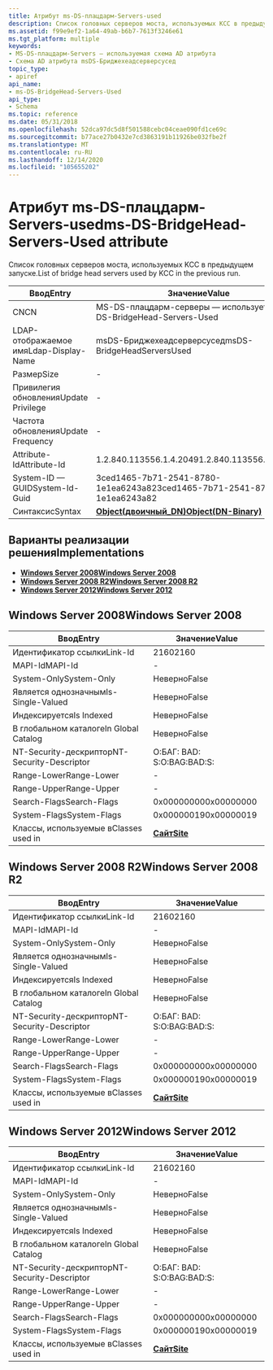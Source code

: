 ```yaml
---
title: Атрибут ms-DS-плацдарм-Servers-used
description: Список головных серверов моста, используемых KCC в предыдущем запуске.
ms.assetid: f99e9ef2-1a64-49ab-b6b7-7613f3246e61
ms.tgt_platform: multiple
keywords:
- MS-DS-плацдарм-Servers — используемая схема AD атрибута
- Схема AD атрибута msDS-Бриджехеадсерверсусед
topic_type:
- apiref
api_name:
- ms-DS-BridgeHead-Servers-Used
api_type:
- Schema
ms.topic: reference
ms.date: 05/31/2018
ms.openlocfilehash: 52dca97dc5d8f501588cebc04ceae090fd1ce69c
ms.sourcegitcommit: b77ace27b0432e7cd3863191b11926be032fbe2f
ms.translationtype: MT
ms.contentlocale: ru-RU
ms.lasthandoff: 12/14/2020
ms.locfileid: "105655202"
---
```

# <a name="ms-ds-bridgehead-servers-used-attribute"></a><span data-ttu-id="a94bf-105">Атрибут ms-DS-плацдарм-Servers-used</span><span class="sxs-lookup"><span data-stu-id="a94bf-105">ms-DS-BridgeHead-Servers-Used attribute</span></span>

<span data-ttu-id="a94bf-106">Список головных серверов моста, используемых KCC в предыдущем запуске.</span><span class="sxs-lookup"><span data-stu-id="a94bf-106">List of bridge head servers used by KCC in the previous run.</span></span>



| <span data-ttu-id="a94bf-107">Ввод</span><span class="sxs-lookup"><span data-stu-id="a94bf-107">Entry</span></span> | <span data-ttu-id="a94bf-108">Значение</span><span class="sxs-lookup"><span data-stu-id="a94bf-108">Value</span></span> |
|-------------------|-------------------------------------------------|
| <span data-ttu-id="a94bf-109">CN</span><span class="sxs-lookup"><span data-stu-id="a94bf-109">CN</span></span>                | <span data-ttu-id="a94bf-110">MS-DS-плацдарм-серверы — используется</span><span class="sxs-lookup"><span data-stu-id="a94bf-110">ms-DS-BridgeHead-Servers-Used</span></span>                   |
| <span data-ttu-id="a94bf-111">LDAP-отображаемое имя</span><span class="sxs-lookup"><span data-stu-id="a94bf-111">Ldap-Display-Name</span></span> | <span data-ttu-id="a94bf-112">msDS-Бриджехеадсерверсусед</span><span class="sxs-lookup"><span data-stu-id="a94bf-112">msDS-BridgeHeadServersUsed</span></span>                      |
| <span data-ttu-id="a94bf-113">Размер</span><span class="sxs-lookup"><span data-stu-id="a94bf-113">Size</span></span>              | \-                                              |
| <span data-ttu-id="a94bf-114">Привилегия обновления</span><span class="sxs-lookup"><span data-stu-id="a94bf-114">Update Privilege</span></span>  | \-                                              |
| <span data-ttu-id="a94bf-115">Частота обновления</span><span class="sxs-lookup"><span data-stu-id="a94bf-115">Update Frequency</span></span>  | \-                                              |
| <span data-ttu-id="a94bf-116">Attribute-Id</span><span class="sxs-lookup"><span data-stu-id="a94bf-116">Attribute-Id</span></span>      | <span data-ttu-id="a94bf-117">1.2.840.113556.1.4.2049</span><span class="sxs-lookup"><span data-stu-id="a94bf-117">1.2.840.113556.1.4.2049</span></span>                         |
| <span data-ttu-id="a94bf-118">System-ID — GUID</span><span class="sxs-lookup"><span data-stu-id="a94bf-118">System-Id-Guid</span></span>    | <span data-ttu-id="a94bf-119">3ced1465-7b71-2541-8780-1e1ea6243a82</span><span class="sxs-lookup"><span data-stu-id="a94bf-119">3ced1465-7b71-2541-8780-1e1ea6243a82</span></span>            |
| <span data-ttu-id="a94bf-120">Синтаксис</span><span class="sxs-lookup"><span data-stu-id="a94bf-120">Syntax</span></span>            | [<span data-ttu-id="a94bf-121">**Object(двоичный_DN)**</span><span class="sxs-lookup"><span data-stu-id="a94bf-121">**Object(DN-Binary)**</span></span>](s-object-dn-binary.md) |



## <a name="implementations"></a><span data-ttu-id="a94bf-122">Варианты реализации решения</span><span class="sxs-lookup"><span data-stu-id="a94bf-122">Implementations</span></span>

-   [<span data-ttu-id="a94bf-123">**Windows Server 2008**</span><span class="sxs-lookup"><span data-stu-id="a94bf-123">**Windows Server 2008**</span></span>](#windows-server-2008)
-   [<span data-ttu-id="a94bf-124">**Windows Server 2008 R2**</span><span class="sxs-lookup"><span data-stu-id="a94bf-124">**Windows Server 2008 R2**</span></span>](#windows-server-2008-r2)
-   [<span data-ttu-id="a94bf-125">**Windows Server 2012**</span><span class="sxs-lookup"><span data-stu-id="a94bf-125">**Windows Server 2012**</span></span>](#windows-server-2012)

## <a name="windows-server-2008"></a><span data-ttu-id="a94bf-126">Windows Server 2008</span><span class="sxs-lookup"><span data-stu-id="a94bf-126">Windows Server 2008</span></span>



| <span data-ttu-id="a94bf-127">Ввод</span><span class="sxs-lookup"><span data-stu-id="a94bf-127">Entry</span></span> | <span data-ttu-id="a94bf-128">Значение</span><span class="sxs-lookup"><span data-stu-id="a94bf-128">Value</span></span> |
|------------------------|-----------------------------------|
| <span data-ttu-id="a94bf-129">Идентификатор ссылки</span><span class="sxs-lookup"><span data-stu-id="a94bf-129">Link-Id</span></span>                | <span data-ttu-id="a94bf-130">2160</span><span class="sxs-lookup"><span data-stu-id="a94bf-130">2160</span></span>                              |
| <span data-ttu-id="a94bf-131">MAPI-Id</span><span class="sxs-lookup"><span data-stu-id="a94bf-131">MAPI-Id</span></span>                | \-                                |
| <span data-ttu-id="a94bf-132">System-Only</span><span class="sxs-lookup"><span data-stu-id="a94bf-132">System-Only</span></span>            | <span data-ttu-id="a94bf-133">Неверно</span><span class="sxs-lookup"><span data-stu-id="a94bf-133">False</span></span>                             |
| <span data-ttu-id="a94bf-134">Является однозначным</span><span class="sxs-lookup"><span data-stu-id="a94bf-134">Is-Single-Valued</span></span>       | <span data-ttu-id="a94bf-135">Неверно</span><span class="sxs-lookup"><span data-stu-id="a94bf-135">False</span></span>                             |
| <span data-ttu-id="a94bf-136">Индексируется</span><span class="sxs-lookup"><span data-stu-id="a94bf-136">Is Indexed</span></span>             | <span data-ttu-id="a94bf-137">Неверно</span><span class="sxs-lookup"><span data-stu-id="a94bf-137">False</span></span>                             |
| <span data-ttu-id="a94bf-138">В глобальном каталоге</span><span class="sxs-lookup"><span data-stu-id="a94bf-138">In Global Catalog</span></span>      | <span data-ttu-id="a94bf-139">Неверно</span><span class="sxs-lookup"><span data-stu-id="a94bf-139">False</span></span>                             |
| <span data-ttu-id="a94bf-140">NT-Security-дескриптор</span><span class="sxs-lookup"><span data-stu-id="a94bf-140">NT-Security-Descriptor</span></span> | <span data-ttu-id="a94bf-141">О:БАГ: BAD: S:</span><span class="sxs-lookup"><span data-stu-id="a94bf-141">O:BAG:BAD:S:</span></span>                      |
| <span data-ttu-id="a94bf-142">Range-Lower</span><span class="sxs-lookup"><span data-stu-id="a94bf-142">Range-Lower</span></span>            | \-                                |
| <span data-ttu-id="a94bf-143">Range-Upper</span><span class="sxs-lookup"><span data-stu-id="a94bf-143">Range-Upper</span></span>            | \-                                |
| <span data-ttu-id="a94bf-144">Search-Flags</span><span class="sxs-lookup"><span data-stu-id="a94bf-144">Search-Flags</span></span>           | <span data-ttu-id="a94bf-145">0x00000000</span><span class="sxs-lookup"><span data-stu-id="a94bf-145">0x00000000</span></span>                        |
| <span data-ttu-id="a94bf-146">System-Flags</span><span class="sxs-lookup"><span data-stu-id="a94bf-146">System-Flags</span></span>           | <span data-ttu-id="a94bf-147">0x00000019</span><span class="sxs-lookup"><span data-stu-id="a94bf-147">0x00000019</span></span>                        |
| <span data-ttu-id="a94bf-148">Классы, используемые в</span><span class="sxs-lookup"><span data-stu-id="a94bf-148">Classes used in</span></span>        | [<span data-ttu-id="a94bf-149">**Сайт**</span><span class="sxs-lookup"><span data-stu-id="a94bf-149">**Site**</span></span>](c-site.md)<br/> |



## <a name="windows-server-2008-r2"></a><span data-ttu-id="a94bf-150">Windows Server 2008 R2</span><span class="sxs-lookup"><span data-stu-id="a94bf-150">Windows Server 2008 R2</span></span>



| <span data-ttu-id="a94bf-151">Ввод</span><span class="sxs-lookup"><span data-stu-id="a94bf-151">Entry</span></span> | <span data-ttu-id="a94bf-152">Значение</span><span class="sxs-lookup"><span data-stu-id="a94bf-152">Value</span></span> |
|------------------------|-----------------------------------|
| <span data-ttu-id="a94bf-153">Идентификатор ссылки</span><span class="sxs-lookup"><span data-stu-id="a94bf-153">Link-Id</span></span>                | <span data-ttu-id="a94bf-154">2160</span><span class="sxs-lookup"><span data-stu-id="a94bf-154">2160</span></span>                              |
| <span data-ttu-id="a94bf-155">MAPI-Id</span><span class="sxs-lookup"><span data-stu-id="a94bf-155">MAPI-Id</span></span>                | \-                                |
| <span data-ttu-id="a94bf-156">System-Only</span><span class="sxs-lookup"><span data-stu-id="a94bf-156">System-Only</span></span>            | <span data-ttu-id="a94bf-157">Неверно</span><span class="sxs-lookup"><span data-stu-id="a94bf-157">False</span></span>                             |
| <span data-ttu-id="a94bf-158">Является однозначным</span><span class="sxs-lookup"><span data-stu-id="a94bf-158">Is-Single-Valued</span></span>       | <span data-ttu-id="a94bf-159">Неверно</span><span class="sxs-lookup"><span data-stu-id="a94bf-159">False</span></span>                             |
| <span data-ttu-id="a94bf-160">Индексируется</span><span class="sxs-lookup"><span data-stu-id="a94bf-160">Is Indexed</span></span>             | <span data-ttu-id="a94bf-161">Неверно</span><span class="sxs-lookup"><span data-stu-id="a94bf-161">False</span></span>                             |
| <span data-ttu-id="a94bf-162">В глобальном каталоге</span><span class="sxs-lookup"><span data-stu-id="a94bf-162">In Global Catalog</span></span>      | <span data-ttu-id="a94bf-163">Неверно</span><span class="sxs-lookup"><span data-stu-id="a94bf-163">False</span></span>                             |
| <span data-ttu-id="a94bf-164">NT-Security-дескриптор</span><span class="sxs-lookup"><span data-stu-id="a94bf-164">NT-Security-Descriptor</span></span> | <span data-ttu-id="a94bf-165">О:БАГ: BAD: S:</span><span class="sxs-lookup"><span data-stu-id="a94bf-165">O:BAG:BAD:S:</span></span>                      |
| <span data-ttu-id="a94bf-166">Range-Lower</span><span class="sxs-lookup"><span data-stu-id="a94bf-166">Range-Lower</span></span>            | \-                                |
| <span data-ttu-id="a94bf-167">Range-Upper</span><span class="sxs-lookup"><span data-stu-id="a94bf-167">Range-Upper</span></span>            | \-                                |
| <span data-ttu-id="a94bf-168">Search-Flags</span><span class="sxs-lookup"><span data-stu-id="a94bf-168">Search-Flags</span></span>           | <span data-ttu-id="a94bf-169">0x00000000</span><span class="sxs-lookup"><span data-stu-id="a94bf-169">0x00000000</span></span>                        |
| <span data-ttu-id="a94bf-170">System-Flags</span><span class="sxs-lookup"><span data-stu-id="a94bf-170">System-Flags</span></span>           | <span data-ttu-id="a94bf-171">0x00000019</span><span class="sxs-lookup"><span data-stu-id="a94bf-171">0x00000019</span></span>                        |
| <span data-ttu-id="a94bf-172">Классы, используемые в</span><span class="sxs-lookup"><span data-stu-id="a94bf-172">Classes used in</span></span>        | [<span data-ttu-id="a94bf-173">**Сайт**</span><span class="sxs-lookup"><span data-stu-id="a94bf-173">**Site**</span></span>](c-site.md)<br/> |



## <a name="windows-server-2012"></a><span data-ttu-id="a94bf-174">Windows Server 2012</span><span class="sxs-lookup"><span data-stu-id="a94bf-174">Windows Server 2012</span></span>



| <span data-ttu-id="a94bf-175">Ввод</span><span class="sxs-lookup"><span data-stu-id="a94bf-175">Entry</span></span> | <span data-ttu-id="a94bf-176">Значение</span><span class="sxs-lookup"><span data-stu-id="a94bf-176">Value</span></span> |
|------------------------|-----------------------------------|
| <span data-ttu-id="a94bf-177">Идентификатор ссылки</span><span class="sxs-lookup"><span data-stu-id="a94bf-177">Link-Id</span></span>                | <span data-ttu-id="a94bf-178">2160</span><span class="sxs-lookup"><span data-stu-id="a94bf-178">2160</span></span>                              |
| <span data-ttu-id="a94bf-179">MAPI-Id</span><span class="sxs-lookup"><span data-stu-id="a94bf-179">MAPI-Id</span></span>                | \-                                |
| <span data-ttu-id="a94bf-180">System-Only</span><span class="sxs-lookup"><span data-stu-id="a94bf-180">System-Only</span></span>            | <span data-ttu-id="a94bf-181">Неверно</span><span class="sxs-lookup"><span data-stu-id="a94bf-181">False</span></span>                             |
| <span data-ttu-id="a94bf-182">Является однозначным</span><span class="sxs-lookup"><span data-stu-id="a94bf-182">Is-Single-Valued</span></span>       | <span data-ttu-id="a94bf-183">Неверно</span><span class="sxs-lookup"><span data-stu-id="a94bf-183">False</span></span>                             |
| <span data-ttu-id="a94bf-184">Индексируется</span><span class="sxs-lookup"><span data-stu-id="a94bf-184">Is Indexed</span></span>             | <span data-ttu-id="a94bf-185">Неверно</span><span class="sxs-lookup"><span data-stu-id="a94bf-185">False</span></span>                             |
| <span data-ttu-id="a94bf-186">В глобальном каталоге</span><span class="sxs-lookup"><span data-stu-id="a94bf-186">In Global Catalog</span></span>      | <span data-ttu-id="a94bf-187">Неверно</span><span class="sxs-lookup"><span data-stu-id="a94bf-187">False</span></span>                             |
| <span data-ttu-id="a94bf-188">NT-Security-дескриптор</span><span class="sxs-lookup"><span data-stu-id="a94bf-188">NT-Security-Descriptor</span></span> | <span data-ttu-id="a94bf-189">О:БАГ: BAD: S:</span><span class="sxs-lookup"><span data-stu-id="a94bf-189">O:BAG:BAD:S:</span></span>                      |
| <span data-ttu-id="a94bf-190">Range-Lower</span><span class="sxs-lookup"><span data-stu-id="a94bf-190">Range-Lower</span></span>            | \-                                |
| <span data-ttu-id="a94bf-191">Range-Upper</span><span class="sxs-lookup"><span data-stu-id="a94bf-191">Range-Upper</span></span>            | \-                                |
| <span data-ttu-id="a94bf-192">Search-Flags</span><span class="sxs-lookup"><span data-stu-id="a94bf-192">Search-Flags</span></span>           | <span data-ttu-id="a94bf-193">0x00000000</span><span class="sxs-lookup"><span data-stu-id="a94bf-193">0x00000000</span></span>                        |
| <span data-ttu-id="a94bf-194">System-Flags</span><span class="sxs-lookup"><span data-stu-id="a94bf-194">System-Flags</span></span>           | <span data-ttu-id="a94bf-195">0x00000019</span><span class="sxs-lookup"><span data-stu-id="a94bf-195">0x00000019</span></span>                        |
| <span data-ttu-id="a94bf-196">Классы, используемые в</span><span class="sxs-lookup"><span data-stu-id="a94bf-196">Classes used in</span></span>        | [<span data-ttu-id="a94bf-197">**Сайт**</span><span class="sxs-lookup"><span data-stu-id="a94bf-197">**Site**</span></span>](c-site.md)<br/> |



 

 





